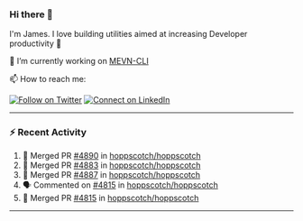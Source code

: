 ### Hi there 👋

I'm James. I love building utilities aimed at increasing Developer productivity :raised_hands: 

🔭 I’m currently working on [MEVN-CLI](https://github.com/madlabsinc/mevn-cli)

📫 How to reach me:

[![Follow on Twitter](https://img.shields.io/badge/--twitter?label=Twitter&logo=Twitter&style=social)](https://twitter.com/james_madhacks) [![Connect on LinkedIn](https://img.shields.io/badge/--linkedin?label=LinkedIn&logo=LinkedIn&style=social)](https://www.linkedin.com/in/jamesgeorge007)

---

### :zap: Recent Activity

<!--START_SECTION:activity-->
1. 🎉 Merged PR [#4890](https://github.com/hoppscotch/hoppscotch/pull/4890) in [hoppscotch/hoppscotch](https://github.com/hoppscotch/hoppscotch)
2. 🎉 Merged PR [#4883](https://github.com/hoppscotch/hoppscotch/pull/4883) in [hoppscotch/hoppscotch](https://github.com/hoppscotch/hoppscotch)
3. 🎉 Merged PR [#4887](https://github.com/hoppscotch/hoppscotch/pull/4887) in [hoppscotch/hoppscotch](https://github.com/hoppscotch/hoppscotch)
4. 🗣 Commented on [#4815](https://github.com/hoppscotch/hoppscotch/pull/4815#issuecomment-2723954371) in [hoppscotch/hoppscotch](https://github.com/hoppscotch/hoppscotch)
5. 🎉 Merged PR [#4815](https://github.com/hoppscotch/hoppscotch/pull/4815) in [hoppscotch/hoppscotch](https://github.com/hoppscotch/hoppscotch)
<!--END_SECTION:activity-->

---

<!--
**jamesgeorge007/jamesgeorge007** is a ✨ _special_ ✨ repository because its `README.md` (this file) appears on your GitHub profile.

Here are some ideas to get you started:

- 🌱 I’m currently learning ...
- 👯 I’m looking to collaborate on ...
- 🤔 I’m looking for help with ...
- 💬 Ask me about ...
- 😄 Pronouns: ...
- ⚡ Fun fact: ...
-->
